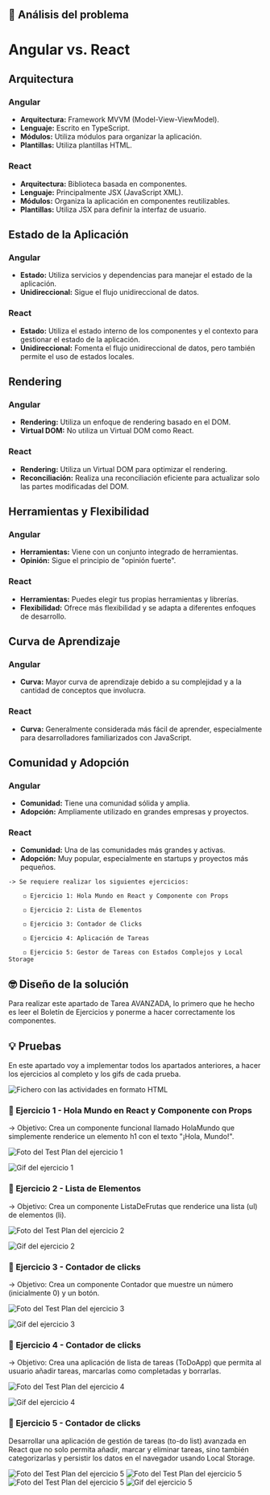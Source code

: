 ## 🤔 Análisis del problema

# Angular vs. React

## Arquitectura

### Angular
- **Arquitectura:** Framework MVVM (Model-View-ViewModel).
- **Lenguaje:** Escrito en TypeScript.
- **Módulos:** Utiliza módulos para organizar la aplicación.
- **Plantillas:** Utiliza plantillas HTML.

### React
- **Arquitectura:** Biblioteca basada en componentes.
- **Lenguaje:** Principalmente JSX (JavaScript XML).
- **Módulos:** Organiza la aplicación en componentes reutilizables.
- **Plantillas:** Utiliza JSX para definir la interfaz de usuario.

## Estado de la Aplicación

### Angular
- **Estado:** Utiliza servicios y dependencias para manejar el estado de la aplicación.
- **Unidireccional:** Sigue el flujo unidireccional de datos.

### React
- **Estado:** Utiliza el estado interno de los componentes y el contexto para gestionar el estado de la aplicación.
- **Unidireccional:** Fomenta el flujo unidireccional de datos, pero también permite el uso de estados locales.

## Rendering

### Angular
- **Rendering:** Utiliza un enfoque de rendering basado en el DOM.
- **Virtual DOM:** No utiliza un Virtual DOM como React.

### React
- **Rendering:** Utiliza un Virtual DOM para optimizar el rendering.
- **Reconciliación:** Realiza una reconciliación eficiente para actualizar solo las partes modificadas del DOM.

## Herramientas y Flexibilidad

### Angular
- **Herramientas:** Viene con un conjunto integrado de herramientas.
- **Opinión:** Sigue el principio de "opinión fuerte".

### React
- **Herramientas:** Puedes elegir tus propias herramientas y librerías.
- **Flexibilidad:** Ofrece más flexibilidad y se adapta a diferentes enfoques de desarrollo.

## Curva de Aprendizaje

### Angular
- **Curva:** Mayor curva de aprendizaje debido a su complejidad y a la cantidad de conceptos que involucra.

### React
- **Curva:** Generalmente considerada más fácil de aprender, especialmente para desarrolladores familiarizados con JavaScript.

## Comunidad y Adopción

### Angular
- **Comunidad:** Tiene una comunidad sólida y amplia.
- **Adopción:** Ampliamente utilizado en grandes empresas y proyectos.

### React
- **Comunidad:** Una de las comunidades más grandes y activas.
- **Adopción:** Muy popular, especialmente en startups y proyectos más pequeños.




```
-> Se requiere realizar los siguientes ejercicios:

    ◽ Ejercicio 1: Hola Mundo en React y Componente con Props

    ◽ Ejercicio 2: Lista de Elementos

    ◽ Ejercicio 3: Contador de Clicks

    ◽ Ejercicio 4: Aplicación de Tareas

    ◽ Ejercicio 5: Gestor de Tareas con Estados Complejos y Local Storage

```


## 🤓 Diseño de la solución
Para realizar este apartado de Tarea AVANZADA, lo primero que he hecho es leer el Boletín de Ejercicios y ponerme a hacer correctamente los
componentes.


## 💡 Pruebas

En este apartado voy a implementar todos los apartados anteriores, a hacer los ejercicios al completo y los gifs de cada
prueba.

![Fichero con las actividades en formato HTML](./fotos/Captura.PNG)


### 🔰 Ejercicio 1 - Hola Mundo en React y Componente con Props
-> Objetivo: Crea un componente funcional llamado HolaMundo que simplemente renderice un elemento h1 con el texto "¡Hola, Mundo!".

![Foto del Test Plan del ejercicio 1](./fotos/test1.PNG)

![Gif del ejercicio 1](./fotos/GifEjer1.gif)


### 🔰 Ejercicio 2 - Lista de Elementos
-> Objetivo: Crea un componente ListaDeFrutas que renderice una lista (ul) de elementos (li).

![Foto del Test Plan del ejercicio 2](./fotos/test2.PNG)

![Gif del ejercicio 2](./fotos/GifEjer2.gif)


### 🔰 Ejercicio 3 - Contador de clicks
-> Objetivo: Crea un componente Contador que muestre un número (inicialmente 0) y un botón.

![Foto del Test Plan del ejercicio 3](./fotos/test3.PNG)

![Gif del ejercicio 3](./fotos/GifEjer3.gif)


### 🔰 Ejercicio 4 - Contador de clicks
-> Objetivo: Crea una aplicación de lista de tareas (ToDoApp) que permita al usuario añadir tareas, marcarlas como completadas y borrarlas.

![Foto del Test Plan del ejercicio 4](./fotos/test4.PNG)

![Gif del ejercicio 4](./fotos/GifEjer4.gif)



### 🔰 Ejercicio 5 - Contador de clicks
Desarrollar una aplicación de gestión de tareas (to-do list) avanzada en React que no solo permita añadir, marcar y eliminar tareas, sino también categorizarlas y persistir los datos en el navegador usando Local Storage.

![Foto del Test Plan del ejercicio 5](./fotos/test5.1.PNG)
![Foto del Test Plan del ejercicio 5](./fotos/test5.2.PNG)
![Foto del Test Plan del ejercicio 5](./fotos/test5.3.PNG)
![Gif del ejercicio 5](./fotos/GifEjer5.gif)

